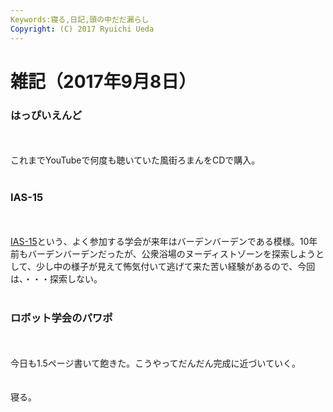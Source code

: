 ```yaml
---
Keywords:寝る,日記,頭の中だだ漏らし
Copyright: (C) 2017 Ryuichi Ueda
---
```


# 雑記（2017年9月8日）
<h3>はっぴいえんど</h3><br />
<br />
これまでYouTubeで何度も聴いていた風街ろまんをCDで購入。<br />
<br />
<h3>IAS-15</h3><br />
<br />
<a href="http://conference.vde.com/ias/Pages/Homepage.aspx">IAS-15</a>という、よく参加する学会が来年はバーデンバーデンである模様。10年前もバーデンバーデンだったが、公衆浴場のヌーディストゾーンを探索しようとして、少し中の様子が見えて怖気付いて逃げて来た苦い経験があるので、今回は、・・・探索しない。<br />
<br />
<h3>ロボット学会のパワポ</h3><br />
<br />
今日も1.5ページ書いて飽きた。こうやってだんだん完成に近づいていく。<br />
<br />
<br />
寝る。<br />
<br />

